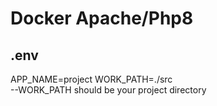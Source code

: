 # Docker Apache/Php8

## .env ##
APP_NAME=project
WORK_PATH=./src     
--WORK_PATH should be your project directory
